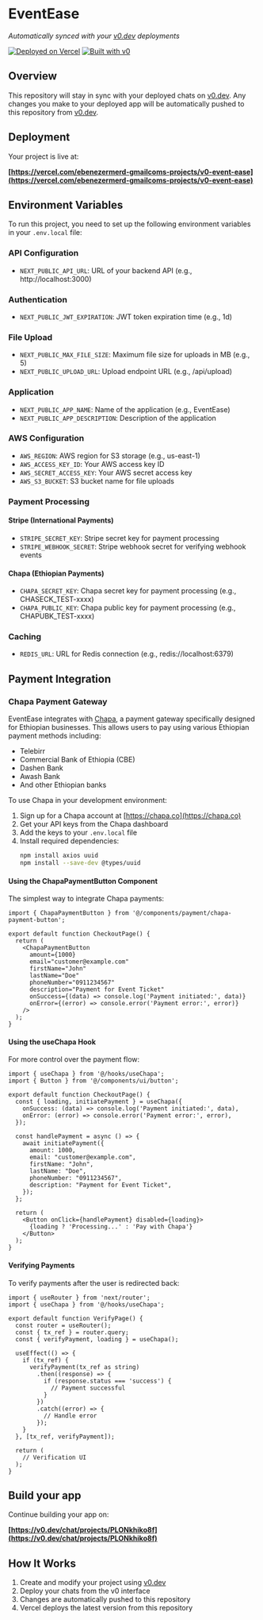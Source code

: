 # EventEase

*Automatically synced with your [v0.dev](https://v0.dev) deployments*

[![Deployed on Vercel](https://img.shields.io/badge/Deployed%20on-Vercel-black?style=for-the-badge&logo=vercel)](https://vercel.com/ebenezermerd-gmailcoms-projects/v0-event-ease)
[![Built with v0](https://img.shields.io/badge/Built%20with-v0.dev-black?style=for-the-badge)](https://v0.dev/chat/projects/PLONkhiko8f)

## Overview

This repository will stay in sync with your deployed chats on [v0.dev](https://v0.dev).
Any changes you make to your deployed app will be automatically pushed to this repository from [v0.dev](https://v0.dev).

## Deployment

Your project is live at:

**[https://vercel.com/ebenezermerd-gmailcoms-projects/v0-event-ease](https://vercel.com/ebenezermerd-gmailcoms-projects/v0-event-ease)**

## Environment Variables

To run this project, you need to set up the following environment variables in your `.env.local` file:

### API Configuration
- `NEXT_PUBLIC_API_URL`: URL of your backend API (e.g., http://localhost:3000)

### Authentication
- `NEXT_PUBLIC_JWT_EXPIRATION`: JWT token expiration time (e.g., 1d)

### File Upload
- `NEXT_PUBLIC_MAX_FILE_SIZE`: Maximum file size for uploads in MB (e.g., 5)
- `NEXT_PUBLIC_UPLOAD_URL`: Upload endpoint URL (e.g., /api/upload)

### Application
- `NEXT_PUBLIC_APP_NAME`: Name of the application (e.g., EventEase)
- `NEXT_PUBLIC_APP_DESCRIPTION`: Description of the application

### AWS Configuration
- `AWS_REGION`: AWS region for S3 storage (e.g., us-east-1)
- `AWS_ACCESS_KEY_ID`: Your AWS access key ID
- `AWS_SECRET_ACCESS_KEY`: Your AWS secret access key
- `AWS_S3_BUCKET`: S3 bucket name for file uploads

### Payment Processing

#### Stripe (International Payments)
- `STRIPE_SECRET_KEY`: Stripe secret key for payment processing
- `STRIPE_WEBHOOK_SECRET`: Stripe webhook secret for verifying webhook events

#### Chapa (Ethiopian Payments)
- `CHAPA_SECRET_KEY`: Chapa secret key for payment processing (e.g., CHASECK_TEST-xxxx)
- `CHAPA_PUBLIC_KEY`: Chapa public key for payment processing (e.g., CHAPUBK_TEST-xxxx)

### Caching
- `REDIS_URL`: URL for Redis connection (e.g., redis://localhost:6379)

## Payment Integration

### Chapa Payment Gateway

EventEase integrates with [Chapa](https://chapa.co), a payment gateway specifically designed for Ethiopian businesses. This allows users to pay using various Ethiopian payment methods including:

- Telebirr
- Commercial Bank of Ethiopia (CBE)
- Dashen Bank
- Awash Bank
- And other Ethiopian banks

To use Chapa in your development environment:

1. Sign up for a Chapa account at [https://chapa.co](https://chapa.co)
2. Get your API keys from the Chapa dashboard
3. Add the keys to your `.env.local` file
4. Install required dependencies:
   ```bash
   npm install axios uuid
   npm install --save-dev @types/uuid
   ```

#### Using the ChapaPaymentButton Component

The simplest way to integrate Chapa payments:

```tsx
import { ChapaPaymentButton } from '@/components/payment/chapa-payment-button';

export default function CheckoutPage() {
  return (
    <ChapaPaymentButton
      amount={1000}
      email="customer@example.com"
      firstName="John"
      lastName="Doe"
      phoneNumber="0911234567"
      description="Payment for Event Ticket"
      onSuccess={(data) => console.log('Payment initiated:', data)}
      onError={(error) => console.error('Payment error:', error)}
    />
  );
}
```

#### Using the useChapa Hook

For more control over the payment flow:

```tsx
import { useChapa } from '@/hooks/useChapa';
import { Button } from '@/components/ui/button';

export default function CheckoutPage() {
  const { loading, initiatePayment } = useChapa({
    onSuccess: (data) => console.log('Payment initiated:', data),
    onError: (error) => console.error('Payment error:', error),
  });

  const handlePayment = async () => {
    await initiatePayment({
      amount: 1000,
      email: "customer@example.com",
      firstName: "John",
      lastName: "Doe",
      phoneNumber: "0911234567",
      description: "Payment for Event Ticket",
    });
  };

  return (
    <Button onClick={handlePayment} disabled={loading}>
      {loading ? 'Processing...' : 'Pay with Chapa'}
    </Button>
  );
}
```

#### Verifying Payments

To verify payments after the user is redirected back:

```tsx
import { useRouter } from 'next/router';
import { useChapa } from '@/hooks/useChapa';

export default function VerifyPage() {
  const router = useRouter();
  const { tx_ref } = router.query;
  const { verifyPayment, loading } = useChapa();

  useEffect(() => {
    if (tx_ref) {
      verifyPayment(tx_ref as string)
        .then((response) => {
          if (response.status === 'success') {
            // Payment successful
          }
        })
        .catch((error) => {
          // Handle error
        });
    }
  }, [tx_ref, verifyPayment]);

  return (
    // Verification UI
  );
}
```

## Build your app  

Continue building your app on:

**[https://v0.dev/chat/projects/PLONkhiko8f](https://v0.dev/chat/projects/PLONkhiko8f)**

## How It Works

1. Create and modify your project using [v0.dev](https://v0.dev)
2. Deploy your chats from the v0 interface
3. Changes are automatically pushed to this repository
4. Vercel deploys the latest version from this repository